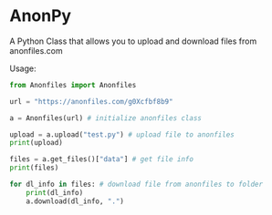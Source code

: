 # AnonPy
A Python Class that allows you to upload and download files from anonfiles.com

Usage:
```python
from Anonfiles import Anonfiles

url = "https://anonfiles.com/g0Xcfbf8b9"

a = Anonfiles(url) # initialize anonfiles class

upload = a.upload("test.py") # upload file to anonfiles
print(upload)

files = a.get_files()["data"] # get file info
print(files)

for dl_info in files: # download file from anonfiles to folder
    print(dl_info)
    a.download(dl_info, ".")
```
